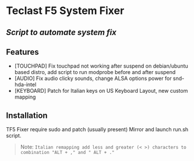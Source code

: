 # Teclast F5 System Fixer
## _Script to automate system fix_

## Features

- [TOUCHPAD] Fix touchpad not working after suspend on debian/ubuntu based distro, add script to run modprobe before and after suspend
- [AUDIO] Fix audio clicky sounds, change ALSA options power for snd-hda-intel 
- [KEYBOARD] Patch for Italian keys on US Keyboard Layout, new custom mapping

## Installation

TF5 Fixer require sudo and patch (usually present)
Mirror and launch run.sh script.


> Note: `Italian remapping add less and greater (< >) characters to combination "ALT + ," and " ALT + ."  `
